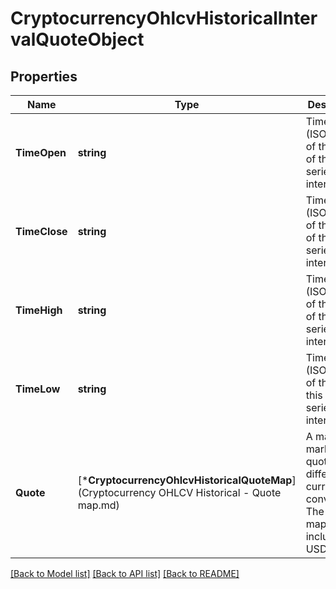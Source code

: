 # CryptocurrencyOhlcvHistoricalIntervalQuoteObject

## Properties
Name | Type | Description | Notes
------------ | ------------- | ------------- | -------------
**TimeOpen** | **string** | Timestamp (ISO 8601) of the start of this time series interval. | [default to null]
**TimeClose** | **string** | Timestamp (ISO 8601) of the end of this time series interval. | [default to null]
**TimeHigh** | **string** | Timestamp (ISO 8601) of the high of this time series interval. | [default to null]
**TimeLow** | **string** | Timestamp (ISO 8601) of the low of this time series interval. | [default to null]
**Quote** | [***CryptocurrencyOhlcvHistoricalQuoteMap**](Cryptocurrency OHLCV Historical - Quote map.md) | A map of market quotes in different currency conversions. The default map included is USD. | [default to null]

[[Back to Model list]](../README.md#documentation-for-models) [[Back to API list]](../README.md#documentation-for-api-endpoints) [[Back to README]](../README.md)


